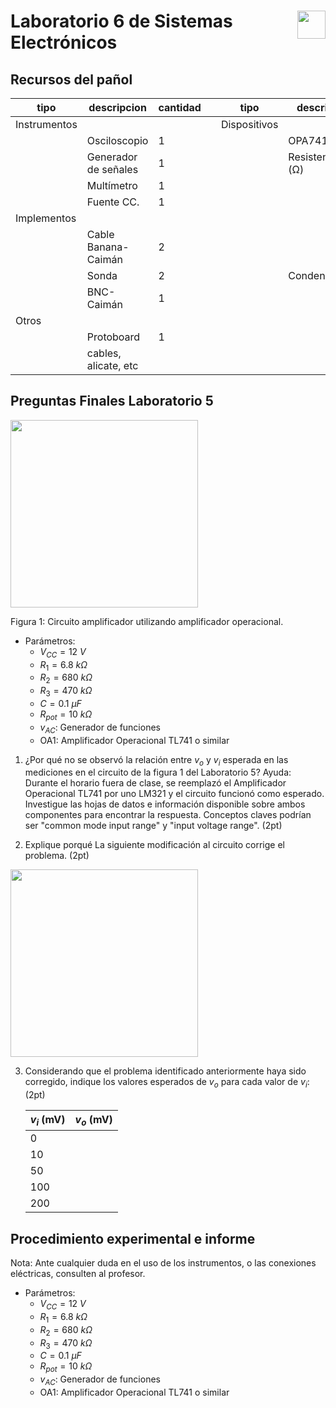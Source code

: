 # <img src="https://julianodb.github.io/SISTEMAS_ELECTRONICOS_PARA_INGENIERIA_BIOMEDICA/img/logo_fing.png?raw=true" align="right" height="45"> Laboratorio 6 de Sistemas Electrónicos

## Recursos del pañol

| tipo | descripcion | cantidad | | tipo | descripcion | valor | cantidad |
| -- | -- | -- | --| -- | -- | -- | -- |
| Instrumentos |  |  | | Dispositivos |  |  |  |
|  | Osciloscopio | 1 | |  | OPA741 |  | 1 |
|  | Generador de señales | 1 | |  | Resistencias (Ω) |  |  |
|  | Multímetro | 1 | |  |  | 6.8 k | 1 |
|  | Fuente CC. | 1 | |  | | 470 k  |  |
| Implementos |  |  | |  |  | 680 k | 1 |
|  | Cable Banana-Caimán | 2 | |  |  | Potenciometro 10k (de panel) | 1 |
|  | Sonda | 2 | |  | Condensadores |  |  |
|  | BNC-Caimán | 1 | |  |  | $0.1 \mu F$ | 1 |
| Otros |  |  | |  | |  |  |
| | Protoboard | 1 | |  | | | |
| | cables, alicate, etc | | |  | | |  |

## Preguntas Finales Laboratorio 5

<img src="https://julianodb.github.io/electronic_circuits_diagrams/amplifier_non_inverting_potentiometer.png" width="300">

Figura 1: Circuito amplificador utilizando amplificador operacional. 
- Parámetros:
    - $V_{CC} = 12\ V$
    - $R_1 = 6.8\ k\Omega$
    - $R_2 = 680\ k\Omega$
    - $R_3 = 470\ k\Omega$
    - $C = 0.1\ \mu F$
    - $R_{pot} = 10\ k\Omega$
    - $v_{AC}$: Generador de funciones
    - OA1: Amplificador Operacional TL741 o similar

1. ¿Por qué no se observó la relación entre $v_o$ y $v_i$ esperada en las mediciones en el circuito de la figura 1 del Laboratorio 5? Ayuda: Durante el horario fuera de clase, se reemplazó el Amplificador Operacional TL741 por uno LM321 y el circuito funcionó como esperado. Investigue las hojas de datos e información disponible sobre ambos componentes para encontrar la respuesta. Conceptos claves podrían ser "common mode input range" y "input voltage range". (2pt)

2. Explique porqué La siguiente modificación al circuito corrige el problema. (2pt)

<img src="https://julianodb.github.io/electronic_circuits_diagrams/amplifier_non_inverting_potentiometer.png" width="300">

3. Considerando que el problema identificado anteriormente haya sido corregido, indique los valores esperados de $v_o$ para cada valor de $v_i$: (2pt)

    | $v_i$  (mV) |$v_o$ (mV) |
    | -- | -- |
    | 0 | |
    | 10 | | 
    | 50 | | 
    | 100 | | 
    | 200 | | 


## Procedimiento experimental e informe

Nota: Ante cualquier duda en el uso de los instrumentos, o las conexiones eléctricas, consulten al profesor.


- Parámetros:
    - $V_{CC} = 12\ V$
    - $R_1 = 6.8\ k\Omega$
    - $R_2 = 680\ k\Omega$
    - $R_3 = 470\ k\Omega$
    - $C = 0.1\ \mu F$
    - $R_{pot} = 10\ k\Omega$
    - $v_{AC}$: Generador de funciones
    - OA1: Amplificador Operacional TL741 o similar

